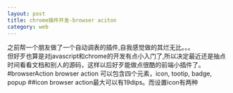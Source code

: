 ```yaml
---
layout: post
title: chrome插件开发-browser aciton
category: web
---
```

之前帮一个朋友做了一个自动调表的插件,自我感觉做的其烂无比。。。  
但好歹也算是对javascript和chrome的开发有点小入门了,所以决定最近还是抽点时间看看文档和别人的源码，这样以后好歹能做点很酷的前端小插件了。  
#browserAction
browser action 可以包含四个元素，icon, tootip, badge, popup
##icon
browser action最大可以有19dips。而设置icon有两种
